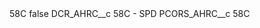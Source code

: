 <?xml version="1.0" encoding="UTF-8"?>
<CustomMetadata xmlns="http://soap.sforce.com/2006/04/metadata" xmlns:xsi="http://www.w3.org/2001/XMLSchema-instance" xmlns:xsd="http://www.w3.org/2001/XMLSchema">
    <label>58C</label>
    <protected>false</protected>
    <values>
        <field>DCR_AHRC__c</field>
        <value xsi:type="xsd:string">58C - SPD</value>
    </values>
    <values>
        <field>PCORS_AHRC__c</field>
        <value xsi:type="xsd:string">58C</value>
    </values>
</CustomMetadata>
